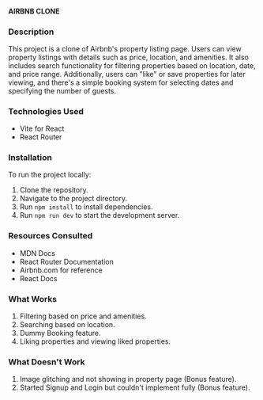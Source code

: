 #### AIRBNB CLONE

### Description
This project is a clone of Airbnb's property listing page. Users can view property listings with details such as price, location, and amenities. It also includes search functionality for filtering properties based on location, date, and price range. Additionally, users can "like" or save properties for later viewing, and there's a simple booking system for selecting dates and specifying the number of guests.

### Technologies Used
- Vite for React
- React Router

### Installation
To run the project locally:
1. Clone the repository.
2. Navigate to the project directory.
3. Run `npm install` to install dependencies.
4. Run `npm run dev` to start the development server.

### Resources Consulted
- MDN Docs
- React Router Documentation
- Airbnb.com for reference
- React Docs

### What Works
1. Filtering based on price and amenities.
2. Searching based on location.
3. Dummy Booking feature.
4. Liking properties and viewing liked properties.

### What Doesn't Work
1. Image glitching and not showing in property page (Bonus feature).
2. Started Signup and Login but couldn't implement fully (Bonus feature).
